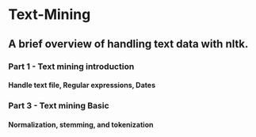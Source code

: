 # Text-Mining
## A brief overview of handling text data with nltk.

### Part 1 - Text mining introduction
#### Handle text file, Regular expressions, Dates

### Part 3 - Text mining Basic
#### Normalization, stemming, and tokenization
